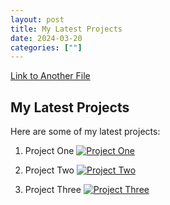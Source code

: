 ```yaml
---
layout: post
title: My Latest Projects
date: 2024-03-20
categories: [""]
---
```


[Link to Another File](all_collections/_posts/1948-12-12-the-purpose-of-education.md)

## My Latest Projects

Here are some of my latest projects:

1. Project One
   [![Project One](project_one_image_url)](project_one_page_url)
   
2. Project Two
   [![Project Two](project_two_image_url)](project_two_page_url)
   
3. Project Three
   [![Project Three](project_three_image_url)](project_three_page_url)
   
<!-- Add more projects as needed -->